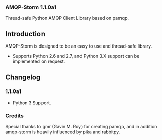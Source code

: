 ### AMQP-Storm 1.1.0a1
Thread-safe Python AMQP Client Library based on pamqp.

Introduction
-------------
AMQP-Storm is designed to be an easy to use and thread-safe library.
- Supports Python 2.6 and 2.7, and Python 3.X support can be implemented on request.

Changelog
-------------

### 1.1.0a1
- Python 3 Support.

### Credits
Special thanks to gmr (Gavin M. Roy) for creating pamqp, and in addition amqp-storm is heavily influenced by pika and rabbitpy.

